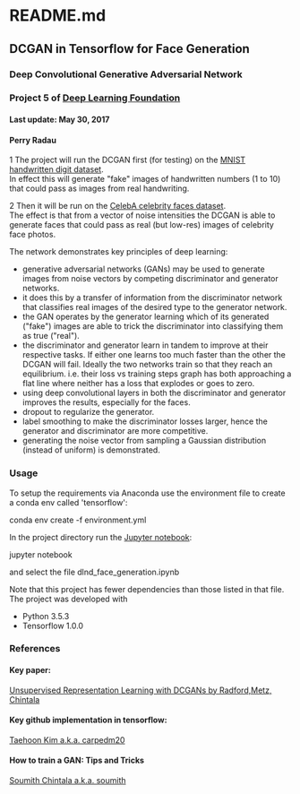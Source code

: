 # README.md
## DCGAN in Tensorflow for Face Generation
### Deep Convolutional Generative Adversarial Network 
### Project 5 of [Deep Learning Foundation](https://www.udacity.com/course/deep-learning-nanodegree-foundation--nd101)
#### Last update: May 30, 2017
#### Perry Radau
1 The project will run the DCGAN first (for testing) on the [MNIST handwritten digit dataset](http://yann.lecun.com/exdb/mnist/).  
In effect this will generate "fake" images of handwritten numbers (1 to 10) that could pass as images from real handwriting.

2 Then it will be run on the [CelebA celebrity faces dataset](http://mmlab.ie.cuhk.edu.hk/projects/CelebA.html).  
The effect is that from a vector of noise intensities the DCGAN is able to generate faces that could pass as real (but low-res)
images of celebrity face photos.

The network demonstrates key principles of deep learning:
* generative adversarial networks (GANs) may be used to generate images from noise vectors by competing discriminator and generator networks.
* it does this by a transfer of information from the discriminator network that classifies real images of the desired type to the generator network.
* the GAN operates by the generator learning which of its generated ("fake") images are able to trick the discriminator into 
classifying them as true ("real").
* the discriminator and generator learn in tandem to improve at their respective tasks. If either one learns too much faster
than the other the DCGAN will fail. Ideally the two networks train so that they reach an equilibrium. 
i.e. their loss vs training steps graph has both approaching a flat line where neither has a loss that explodes or goes to zero.
* using deep convolutional layers in both the discriminator and generator improves the results, especially for the faces.
* dropout to regularize the generator.
* label smoothing to make the discriminator losses larger, hence the generator and discriminator are more competitive.
* generating the noise vector from sampling a Gaussian distribution (instead of uniform) is demonstrated.

### Usage
To setup the requirements via Anaconda use the environment file to create a conda env called 'tensorflow':

conda env create -f environment.yml 

In the project directory run the [Jupyter notebook](http://jupyter.org/):

jupyter notebook

and select the file dlnd_face_generation.ipynb

Note that this project has fewer dependencies than those listed in that file.
The project was developed with
* Python 3.5.3
* Tensorflow 1.0.0

### References
#### Key paper:

[Unsupervised Representation Learning with DCGANs by Radford,Metz, Chintala](https://arxiv.org/abs/1511.06434)

#### Key github implementation in tensorflow:

[Taehoon Kim a.k.a. carpedm20](https://github.com/carpedm20/DCGAN-tensorflow)

#### How to train a GAN: Tips and Tricks

[Soumith Chintala a.k.a. soumith](https://github.com/soumith/ganhacks)
